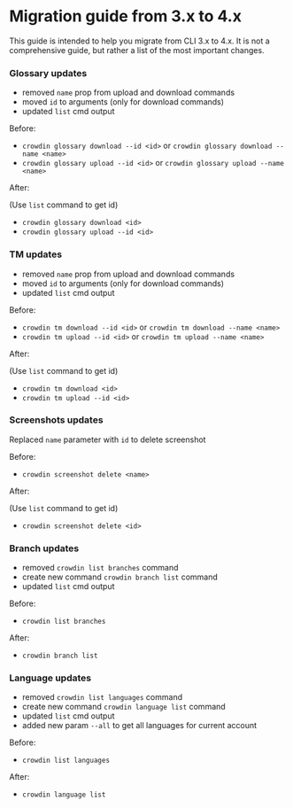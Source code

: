 # Migration guide from 3.x to 4.x

This guide is intended to help you migrate from CLI 3.x to 4.x. It is not a comprehensive guide, but rather a list of the most important changes.

### Glossary updates

* removed `name` prop from upload and download commands
* moved `id` to arguments (only for download commands)
* updated `list` cmd output

Before:

- `crowdin glossary download --id <id>` or `crowdin glossary download --name <name>`
- `crowdin glossary upload --id <id>` or `crowdin glossary upload --name <name>`

After:

(Use `list` command to get id)

- `crowdin glossary download <id>`
- `crowdin glossary upload --id <id>`

### TM updates

* removed `name` prop from upload and download commands
* moved `id` to arguments (only for download commands)
* updated `list` cmd output

Before:

- `crowdin tm download --id <id>` or `crowdin tm download --name <name>`
- `crowdin tm upload --id <id>` or `crowdin tm upload --name <name>`

After:

(Use `list` command to get id)

- `crowdin tm download <id>`
- `crowdin tm upload --id <id>`

### Screenshots updates

Replaced `name` parameter with `id` to delete screenshot

Before:

- `crowdin screenshot delete <name>`

After:

(Use `list` command to get id)

- `crowdin screenshot delete <id>`

### Branch updates

* removed `crowdin list branches` command
* create new command `crowdin branch list` command
* updated `list` cmd output

Before:

- `crowdin list branches`

After:

- `crowdin branch list`

### Language updates

* removed `crowdin list languages` command
* create new command `crowdin language list` command
* updated `list` cmd output
* added new param `--all` to get all languages for current account

Before:

- `crowdin list languages`

After:

- `crowdin language list`
